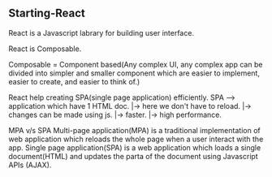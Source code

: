 ## Starting-React
React is a Javascript labrary for building user interface.

React is Composable.

Composable = Component based(Any complex UI, any complex app can be divided into simpler and smaller component which are easier to implement, easier to create, and easier to think of.)

React help creating SPA(single page application) efficiently.
SPA --> application which have 1 HTML doc.
    |-> here we don't have to reload.
    |-> changes can be made using js.
    |-> faster.
    |-> high performance.

MPA v/s SPA
Multi-page application(MPA) is a traditional implementation of web application which reloads the whole page when a user interact with the app.
Single page application(SPA) is a web application which loads a single document(HTML) and updates the parta of the document using Javascript APIs (AJAX).


